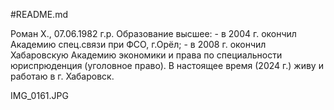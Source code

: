 #README.md

Роман Х., 07.06.1982 г.р.
Образование высшее:
    - в 2004 г. окончил Академию спец.связи при ФСО, г.Орёл;
    - в 2008 г. окончил Хабаровскую Академию экономики и права по специальности юриспрюденция (уголовное право).
В настоящее время (2024 г.) живу и работаю в г. Хабаровск.

IMG_0161.JPG